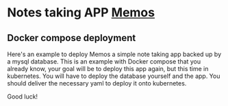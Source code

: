 # Notes taking APP [Memos](https://www.usememos.com/)

## Docker compose deployment

Here's an example to deploy Memos a simple note taking app backed up by a mysql database.
This is an example with Docker compose that you already know, your goal will be to deploy this app again, but this time in kubernetes.
You will have to deploy the database yourself and the app.
You should deliver the necessary yaml to deploy it onto kubernetes.

Good luck!
